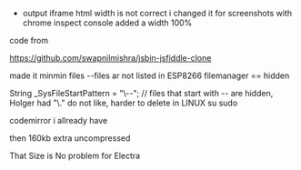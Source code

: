 * output iframe html width is not correct i changed it for screenshots with chrome inspect console added a width 100%


code from

https://github.com/swapnilmishra/jsbin-jsfiddle-clone

made it minmin files --files ar not listed in ESP8266 filemanager == hidden

 String _SysFileStartPattern =  "\\--"; // files that start with -- are hidden, Holger had  "\\." do not like, harder to delete in LINUX su sudo

codemirror i allready have

then 160kb extra uncompressed

That Size is No problem for Electra
